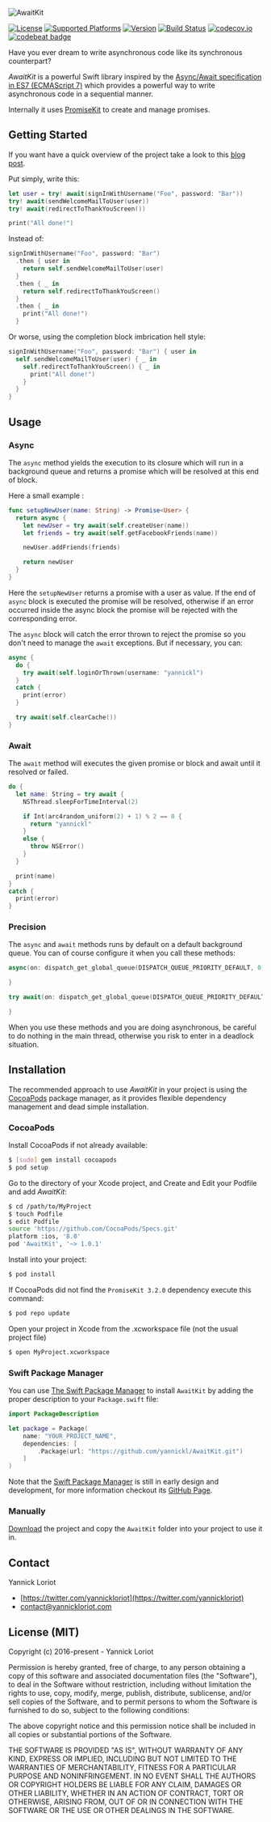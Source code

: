![AwaitKit](http://yannickloriot.com/resources/AwaitKit-Arista-Banner.png)

[![License](https://cocoapod-badges.herokuapp.com/l/AwaitKit/badge.svg)](http://cocoadocs.org/docsets/AwaitKit/) [![Supported Platforms](https://cocoapod-badges.herokuapp.com/p/AwaitKit/badge.svg)](http://cocoadocs.org/docsets/AwaitKit/) [![Version](https://cocoapod-badges.herokuapp.com/v/AwaitKit/badge.svg)](http://cocoadocs.org/docsets/AwaitKit/) [![Build Status](https://travis-ci.org/yannickl/AwaitKit.svg?branch=master)](https://travis-ci.org/yannickl/AwaitKit) [![codecov.io](http://codecov.io/github/yannickl/AwaitKit/coverage.svg?branch=master)](http://codecov.io/github/yannickl/AwaitKit?branch=master) [![codebeat badge](https://codebeat.co/badges/212dd077-388c-4b0a-8829-9ccf16d0a200)](https://codebeat.co/projects/github-com-yannickl-awaitkit)

Have you ever dream to write asynchronous code like its synchronous counterpart?

_AwaitKit_ is a powerful Swift library inspired by the [Async/Await specification in ES7 (ECMAScript 7)](https://github.com/tc39/ecmascript-asyncawait) which provides a powerful way to write asynchronous code in a sequential manner.

Internally it uses [PromiseKit](https://github.com/mxcl/PromiseKit) to create and manage promises.

## Getting Started

If you want have a quick overview of the project take a look to this [blog post](http://yannickloriot.com/2016/05/awaitkit/).

Put simply, write this:

```swift
let user = try! await(signInWithUsername("Foo", password: "Bar"))
try! await(sendWelcomeMailToUser(user))
try! await(redirectToThankYouScreen())

print("All done!")
```

Instead of:

```swift
signInWithUsername("Foo", password: "Bar")
  .then { user in
    return self.sendWelcomeMailToUser(user)
  }
  .then { _ in
    return self.redirectToThankYouScreen()
  }
  .then { _ in
    print("All done!")
  }
```

Or worse, using the completion block imbrication hell style:

```swift
signInWithUsername("Foo", password: "Bar") { user in
  self.sendWelcomeMailToUser(user) { _ in
    self.redirectToThankYouScreen() { _ in
      print("All done!")
    }
  }
}
```

## Usage

### Async

The `async` method yields the execution to its closure which will run in a background queue and returns a promise which will be resolved at this end of block.

Here a small example :

```swift
func setupNewUser(name: String) -> Promise<User> {  
  return async {
    let newUser = try await(self.createUser(name))
    let friends = try await(self.getFacebookFriends(name))

    newUser.addFriends(friends)

    return newUser
  }
}
```

Here the `setupNewUser` returns a promise with a user as value. If the end of `async` block is executed the promise will be resolved, otherwise if an error occurred inside the async block the promise will be rejected with the corresponding error.

The `async` block will catch the error thrown to reject the promise so you don't need to manage the `await` exceptions. But if necessary, you can:

```swift
async {
  do {
    try await(self.loginOrThrown(username: "yannickl")
  }
  catch {
    print(error)
  }

  try await(self.clearCache())
}
```

### Await

The `await` method will executes the given promise or block and await until it resolved or failed.

```swift
do {
  let name: String = try await {
    NSThread.sleepForTimeInterval(2)

    if Int(arc4random_uniform(2) + 1) % 2 == 0 {
      return "yannickl"
    }
    else {
      throw NSError()
    }
  }

  print(name)
}
catch {
  print(error)
}
```

### Precision

The `async` and `await` methods runs by default on a default background queue. You can of course configure it when you call these methods:

```swift
async(on: dispatch_get_global_queue(DISPATCH_QUEUE_PRIORITY_DEFAULT, 0)) {

}

try await(on: dispatch_get_global_queue(DISPATCH_QUEUE_PRIORITY_DEFAULT, 0)) {

}
```

When you use these methods and you are doing asynchronous, be careful to do nothing in the main thread, otherwise you risk to enter in a deadlock situation.

## Installation

The recommended approach to use _AwaitKit_ in your project is using the [CocoaPods](http://cocoapods.org/) package manager, as it provides flexible dependency management and dead simple installation.

### CocoaPods

Install CocoaPods if not already available:

``` bash
$ [sudo] gem install cocoapods
$ pod setup
```
Go to the directory of your Xcode project, and Create and Edit your Podfile and add _AwaitKit_:

``` bash
$ cd /path/to/MyProject
$ touch Podfile
$ edit Podfile
source 'https://github.com/CocoaPods/Specs.git'
platform :ios, '8.0'
pod 'AwaitKit', '~> 1.0.1'
```

Install into your project:

``` bash
$ pod install
```

If CocoaPods did not find the `PromiseKit 3.2.0` dependency execute this command:

```bash
$ pod repo update
```

Open your project in Xcode from the .xcworkspace file (not the usual project file)

``` bash
$ open MyProject.xcworkspace
```

### Swift Package Manager

You can use [The Swift Package Manager](https://swift.org/package-manager) to install `AwaitKit` by adding the proper description to your `Package.swift` file:

```swift
import PackageDescription

let package = Package(
    name: "YOUR_PROJECT_NAME",
    dependencies: [
        .Package(url: "https://github.com/yannickl/AwaitKit.git")
    ]
)
```

Note that the [Swift Package Manager](https://swift.org/package-manager) is still in early design and development, for more information checkout its [GitHub Page](https://github.com/apple/swift-package-manager).

### Manually

[Download](https://github.com/YannickL/AwaitKit/archive/master.zip) the project and copy the `AwaitKit` folder into your project to use it in.

## Contact

Yannick Loriot
 - [https://twitter.com/yannickloriot](https://twitter.com/yannickloriot)
 - [contact@yannickloriot.com](mailto:contact@yannickloriot.com)


## License (MIT)

Copyright (c) 2016-present - Yannick Loriot

Permission is hereby granted, free of charge, to any person obtaining a copy
of this software and associated documentation files (the "Software"), to deal
in the Software without restriction, including without limitation the rights
to use, copy, modify, merge, publish, distribute, sublicense, and/or sell
copies of the Software, and to permit persons to whom the Software is
furnished to do so, subject to the following conditions:

The above copyright notice and this permission notice shall be included in
all copies or substantial portions of the Software.

THE SOFTWARE IS PROVIDED "AS IS", WITHOUT WARRANTY OF ANY KIND, EXPRESS OR
IMPLIED, INCLUDING BUT NOT LIMITED TO THE WARRANTIES OF MERCHANTABILITY,
FITNESS FOR A PARTICULAR PURPOSE AND NONINFRINGEMENT. IN NO EVENT SHALL THE
AUTHORS OR COPYRIGHT HOLDERS BE LIABLE FOR ANY CLAIM, DAMAGES OR OTHER
LIABILITY, WHETHER IN AN ACTION OF CONTRACT, TORT OR OTHERWISE, ARISING FROM,
OUT OF OR IN CONNECTION WITH THE SOFTWARE OR THE USE OR OTHER DEALINGS IN
THE SOFTWARE.
